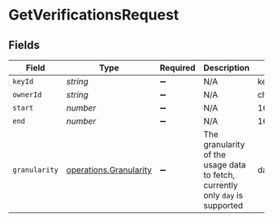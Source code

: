 # GetVerificationsRequest


## Fields

| Field                                                                         | Type                                                                          | Required                                                                      | Description                                                                   | Example                                                                       |
| ----------------------------------------------------------------------------- | ----------------------------------------------------------------------------- | ----------------------------------------------------------------------------- | ----------------------------------------------------------------------------- | ----------------------------------------------------------------------------- |
| `keyId`                                                                       | *string*                                                                      | :heavy_minus_sign:                                                            | N/A                                                                           | key_1234                                                                      |
| `ownerId`                                                                     | *string*                                                                      | :heavy_minus_sign:                                                            | N/A                                                                           | chronark                                                                      |
| `start`                                                                       | *number*                                                                      | :heavy_minus_sign:                                                            | N/A                                                                           | 1620000000000                                                                 |
| `end`                                                                         | *number*                                                                      | :heavy_minus_sign:                                                            | N/A                                                                           | 1620000000000                                                                 |
| `granularity`                                                                 | [operations.Granularity](../../models/operations/granularity.md)              | :heavy_minus_sign:                                                            | The granularity of the usage data to fetch, currently only `day` is supported | day                                                                           |